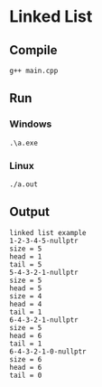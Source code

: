 # Linked List

## Compile 

```
g++ main.cpp
```

## Run

### Windows

```
.\a.exe
```

### Linux

```
./a.out
```

## Output

```
linked list example
1-2-3-4-5-nullptr
size = 5
head = 1
tail = 5
5-4-3-2-1-nullptr
size = 5
head = 5
size = 4
head = 4
tail = 1
6-4-3-2-1-nullptr
size = 5
head = 6
tail = 1
6-4-3-2-1-0-nullptr
size = 6
head = 6
tail = 0
```
